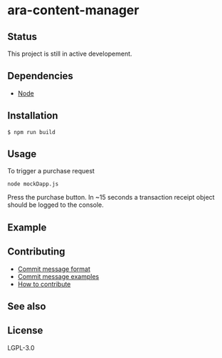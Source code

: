 # ara-content-manager

## Status
This project is still in active developement.

## Dependencies
- [Node](https://nodejs.org/en/download/)

## Installation
```
$ npm run build
```

## Usage
To trigger a purchase request
```
node mockDapp.js
```
Press the purchase button. In ~15 seconds a transaction receipt object should be logged to the console.

## Example

## Contributing
- [Commit message format](https://github.com/littlstar/ara-content-manager/blob/master/COMMIT_FORMAT.md)
- [Commit message examples](https://github.com/littlstar/ara-content-manager/blob/master/COMMIT_FORMAT_EXAMPLES.md)
- [How to contribute](https://github.com/littlstar/ara-content-manager/blob/master/CONTRIBUTING.md)

## See also

## License
LGPL-3.0
